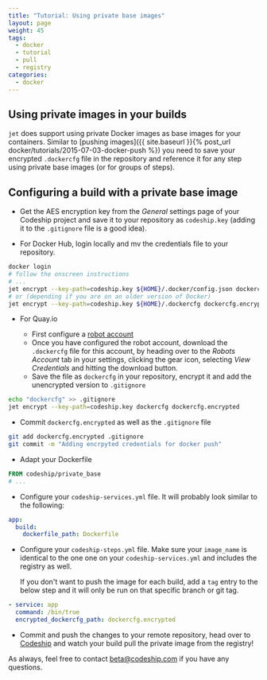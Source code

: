 ```yaml
---
title: "Tutorial: Using private base images"
layout: page
weight: 45
tags:
  - docker
  - tutorial
  - pull
  - registry
categories:
  - docker
---
```


## Using private images in your builds

`jet` does support using private Docker images as base images for your containers. Similar to [pushing images]({{ site.baseurl }}{% post_url docker/tutorials/2015-07-03-docker-push %}) you need to save your encrypted `.dockercfg` file in the repository and reference it for any step using private base images (or for groups of steps).

## Configuring a build with a private base image

* Get the AES encryption key from the _General_ settings page of your Codeship project and save it to your repository as `codeship.key` (adding it to the `.gitignore` file is a good idea).

* For Docker Hub, login locally and mv the credentials file to your repository.

```bash
docker login
# follow the onscreen instructions
# ...
jet encrypt --key-path=codeship.key ${HOME}/.docker/config.json dockercfg.encrypted
# or (depending if you are on an older version of Docker)
jet encrypt --key-path=codeship.key ${HOME}/.dockercfg dockercfg.encrypted
```

* For Quay.io

    * First configure a [robot account](http://docs.quay.io/glossary/robot-accounts.html)
    * Once you have configured the robot account, download the `.dockercfg` file for this account, by heading over to the _Robots Account_ tab in your settings, clicking the gear icon, selecting _View Credentials_ and hitting the download button.
    * Save the file as `dockercfg` in your repository, encrypt it and add the unencrypted version to `.gitignore`

```bash
echo "dockercfg" >> .gitignore
jet encrypt --key-path=codeship.key dockercfg dockercfg.encrypted
```

* Commit `dockercfg.encrypted` as well as the `.gitignore` file

```bash
git add dockercfg.encrypted .gitignore
git commit -m "Adding encrpyted credentials for docker push"
```

* Adapt your Dockerfile

```Dockerfile
FROM codeship/private_base
# ...
```

* Configure your `codeship-services.yml` file. It will probably look similar to the following:

```yaml
app:
  build:
    dockerfile_path: Dockerfile
```

* Configure your `codeship-steps.yml` file. Make sure your `image_name` is identical to the one one on your `codeship-services.yml` and includes the registry as well.

    If you don't want to push the image for each build, add a `tag` entry to the below step and it will only be run on that specific branch or git tag.

```yaml
- service: app
  command: /bin/true
  encrypted_dockercfg_path: dockercfg.encrypted
```

* Commit and push the changes to your remote repository, head over to [Codeship](https://codeship.com/) and watch your build pull the private image from the registry!

As always, feel free to contact [beta@codeship.com](mailto:beta@codeship.com) if you have any questions.
